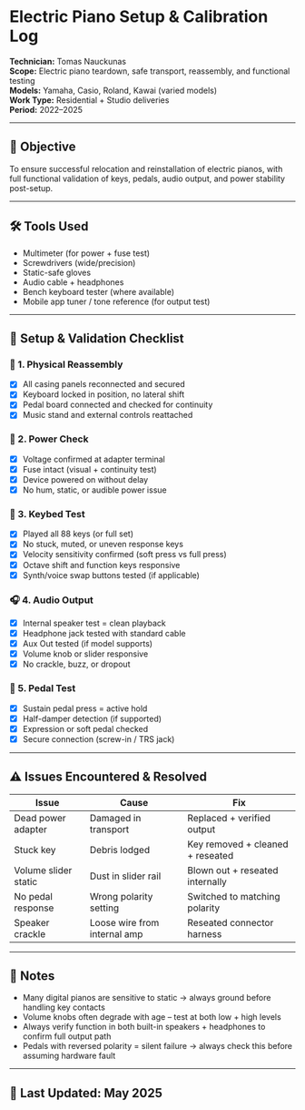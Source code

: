 # Electric Piano Setup & Calibration Log  
**Technician:** Tomas Nauckunas  
**Scope:** Electric piano teardown, safe transport, reassembly, and functional testing  
**Models:** Yamaha, Casio, Roland, Kawai (varied models)  
**Work Type:** Residential + Studio deliveries  
**Period:** 2022–2025

---

## 🎯 Objective

To ensure successful relocation and reinstallation of electric pianos, with full functional validation of keys, pedals, audio output, and power stability post-setup.

---

## 🛠 Tools Used

- Multimeter (for power + fuse test)  
- Screwdrivers (wide/precision)  
- Static-safe gloves  
- Audio cable + headphones  
- Bench keyboard tester (where available)  
- Mobile app tuner / tone reference (for output test)

---

## 🔧 Setup & Validation Checklist

### 🧱 1. **Physical Reassembly**
- [x] All casing panels reconnected and secured  
- [x] Keyboard locked in position, no lateral shift  
- [x] Pedal board connected and checked for continuity  
- [x] Music stand and external controls reattached

### 🔌 2. **Power Check**
- [x] Voltage confirmed at adapter terminal  
- [x] Fuse intact (visual + continuity test)  
- [x] Device powered on without delay  
- [x] No hum, static, or audible power issue

### 🎹 3. **Keybed Test**
- [x] Played all 88 keys (or full set)  
- [x] No stuck, muted, or uneven response keys  
- [x] Velocity sensitivity confirmed (soft press vs full press)  
- [x] Octave shift and function keys responsive  
- [x] Synth/voice swap buttons tested (if applicable)

### 🎧 4. **Audio Output**
- [x] Internal speaker test = clean playback  
- [x] Headphone jack tested with standard cable  
- [x] Aux Out tested (if model supports)  
- [x] Volume knob or slider responsive  
- [x] No crackle, buzz, or dropout

### 🦶 5. **Pedal Test**
- [x] Sustain pedal press = active hold  
- [x] Half-damper detection (if supported)  
- [x] Expression or soft pedal checked  
- [x] Secure connection (screw-in / TRS jack)

---

## ⚠️ Issues Encountered & Resolved

| Issue | Cause | Fix |
|-------|-------|-----|
| Dead power adapter | Damaged in transport | Replaced + verified output |
| Stuck key | Debris lodged | Key removed + cleaned + reseated |
| Volume slider static | Dust in slider rail | Blown out + reseated internally |
| No pedal response | Wrong polarity setting | Switched to matching polarity |
| Speaker crackle | Loose wire from internal amp | Reseated connector harness |

---

## 🧠 Notes

- Many digital pianos are sensitive to static → always ground before handling key contacts  
- Volume knobs often degrade with age – test at both low + high levels  
- Always verify function in both built-in speakers + headphones to confirm full output path  
- Pedals with reversed polarity = silent failure → always check this before assuming hardware fault

---

## 📅 Last Updated: May 2025

